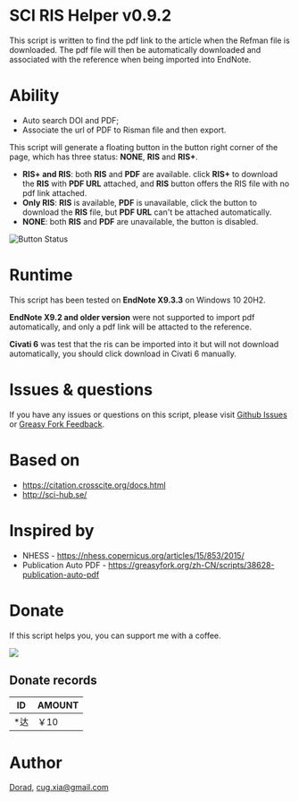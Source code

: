 # SCI RIS Helper v0.9.2
This script is written to find the pdf link to the article when the Refman file is downloaded. The pdf file will then be automatically downloaded and associated with the reference when being imported into EndNote.

# Ability
- Auto search DOI and PDF;
- Associate the url of PDF to Risman file and then export.

This script will generate a floating button in the button right corner of the page, which has three status: **NONE**, **RIS** and **RIS+**.

- **RIS+ and RIS**: both **RIS** and **PDF** are available. click **RIS+** to download the **RIS** with **PDF URL** attached, and **RIS** button offers the RIS file with no pdf link attached.
- **Only RIS**: **RIS** is available, **PDF** is unavailable, click the button to download the **RIS** file, but **PDF URL** can't be attached automatically. 
- **NONE**: both **RIS** and **PDF** are unavailable, the button is disabled. 

![Button Status](https://user-images.githubusercontent.com/23170065/139387996-7860ce79-5768-4193-9237-5829d09cb757.png)

# Runtime

This script has been tested on **EndNote X9.3.3** on Windows 10 20H2.

**EndNote X9.2 and older version** were not supported to import pdf automatically, and only a pdf link will be attacted to the reference.

**Civati 6** was test that the ris can be imported into it but will not download automatically, you should click download in Civati 6 manually.

# Issues & questions
If you have any issues or questions on this script, please visit [Github Issues](https://github.com/Doradx/CNKI-PDF-RIS-Helper/issues) or [Greasy Fork Feedback](https://greasyfork.org/zh-CN/scripts/434310-sci-ris-helper/feedback).

# Based on
- https://citation.crosscite.org/docs.html
- http://sci-hub.se/

# Inspired by
- NHESS - https://nhess.copernicus.org/articles/15/853/2015/
- Publication Auto PDF - https://greasyfork.org/zh-CN/scripts/38628-publication-auto-pdf

# Donate
If this script helps you, you can support me with a coffee.

![](https://blog.cuger.cn/images/pay.jpg)

## Donate records
| ID   | AMOUNT |
| ---- | ------ |
| *达  | ￥10   |


# Author
[Dorad](https://blog.cuger.cn), cug.xia@gmail.com
